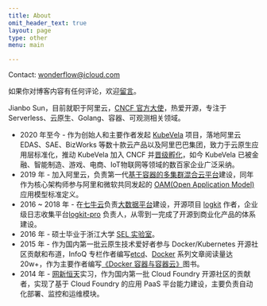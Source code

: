 ```yaml
---
title: About
omit_header_text: true
layout: page
type: other
menu: main

---
```


Contact: wonderflow@icloud.com

如果你对博客内容有任何评论，欢迎[留言](https://github.com/wonderflow/wonderflow.github.io/issues/new/choose)。

Jianbo Sun，目前就职于阿里云，[CNCF 官方大使](https://www.cncf.io/people/ambassadors/?p=jianbo-sun)，热爱开源，专注于 Serverless、云原生、Golang、容器、可观测相关领域。

* 2020 年至今 - 作为创始人和主要作者发起 [KubeVela](https://kubevela.io/) 项目，落地阿里云 EDAS、SAE、BizWorks 等数十款云产品以及阿里巴巴集团，致力于云原生应用层标准化，推动 KubeVela 加入 CNCF 并[晋级孵化](https://www.cncf.io/blog/2023/02/27/kubevela-brings-software-delivery-control-plane-capabilities-to-cncf-incubator/)，如今 KubeVela 已被金融、智能制造、游戏、电商、IoT物联网等领域的数百家企业广泛采纳。
* 2019 年 - 加入阿里云，负责第一代[基于容器的多集群混合云平台](https://www.infoq.cn/article/sbwSX8ypxgID2-SB723K)建设，同年作为核心架构师参与阿里和微软共同发起的 [OAM(Open Application Model)](https://www.infoq.cn/article/gizNAvObXREqfvWMTvYt) 应用模型标准定义。
* 2016 ~ 2018 年 - 在[七牛云](https://www.qiniu.com/)负责[大数据平台](http://www.infoq.com/cn/articles/qiniu-big-data-platform-evolution-and-analysis)建设，开源项目 [logkit](https://github.com/qiniu/logkit) 作者，企业级日志收集平台[logkit-pro](https://logkit-pro.qiniu.com/#/) 负责人，从零到一完成了开源到商业化产品的体系建设。
* 2016 年 - 硕士毕业于浙江大学 [SEL 实验室](http://www.sel.zju.edu.cn/)。
* 2015 年 - 作为国内第一批云原生技术爱好者参与 Docker/Kubernetes 开源社区贡献和布道，InfoQ 专栏作者编写[etcd](https://www.infoq.cn/news/etcd-interpretation-application-scenario-implement-principle)、[Docker](https://www.infoq.cn/news/docker-kernel-knowledge-namespace-resource-isolation) 系列文章阅读量达 20w+，作为主要作者编写[《Docker 容器与容器云》](https://book.douban.com/subject/26593175/)图书。
* 2014 年 - [网新恒天](https://www.hengtiansoft.com/)实习，作为国内第一批 Cloud Foundry 开源社区的贡献者，实现了基于 Cloud Foundry 的应用 PaaS 平台能力建设，主要负责自动化部署、监控和运维模块。